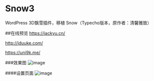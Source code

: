 # Snow3
WordPress 3D飘雪插件，移植 Snow（Typecho版本，原作者：清馨雅致）

##在线预览
https://jackyu.cn/

http://iduuke.com/

https://uni9k.me/


###效果图
![image](https://github.com/0xJacky/Snow3/blob/master/Snow3/screenshots/snow3index.png)

####设置页面
![image](https://github.com/0xJacky/Snow3/blob/master/Snow3/screenshots/snow3settings.png)
